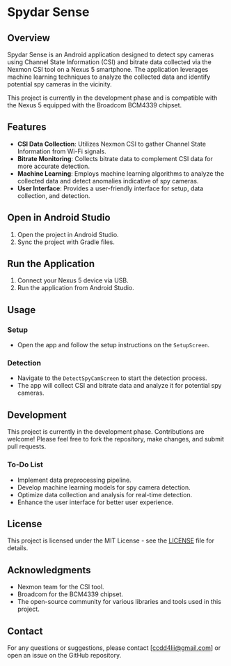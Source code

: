 # Spydar Sense

## Overview

Spydar Sense is an Android application designed to detect spy cameras using Channel State Information (CSI) and bitrate data collected via the Nexmon CSI tool on a Nexus 5 smartphone. The application leverages machine learning techniques to analyze the collected data and identify potential spy cameras in the vicinity.

This project is currently in the development phase and is compatible with the Nexus 5 equipped with the Broadcom BCM4339 chipset.

## Features

- **CSI Data Collection**: Utilizes Nexmon CSI to gather Channel State Information from Wi-Fi signals.
- **Bitrate Monitoring**: Collects bitrate data to complement CSI data for more accurate detection.
- **Machine Learning**: Employs machine learning algorithms to analyze the collected data and detect anomalies indicative of spy cameras.
- **User Interface**: Provides a user-friendly interface for setup, data collection, and detection.

## Open in Android Studio

1. Open the project in Android Studio.
2. Sync the project with Gradle files.

## Run the Application

1. Connect your Nexus 5 device via USB.
2. Run the application from Android Studio.

## Usage

### Setup

- Open the app and follow the setup instructions on the `SetupScreen`.

### Detection

- Navigate to the `DetectSpyCamScreen` to start the detection process.
- The app will collect CSI and bitrate data and analyze it for potential spy cameras.

## Development

This project is currently in the development phase. Contributions are welcome! Please feel free to fork the repository, make changes, and submit pull requests.

### To-Do List

- Implement data preprocessing pipeline.
- Develop machine learning models for spy camera detection.
- Optimize data collection and analysis for real-time detection.
- Enhance the user interface for better user experience.

## License

This project is licensed under the MIT License - see the [LICENSE](LICENSE) file for details.

## Acknowledgments

- Nexmon team for the CSI tool.
- Broadcom for the BCM4339 chipset.
- The open-source community for various libraries and tools used in this project.

## Contact

For any questions or suggestions, please contact [ccdd4lii@gmail.com] or open an issue on the GitHub repository.
